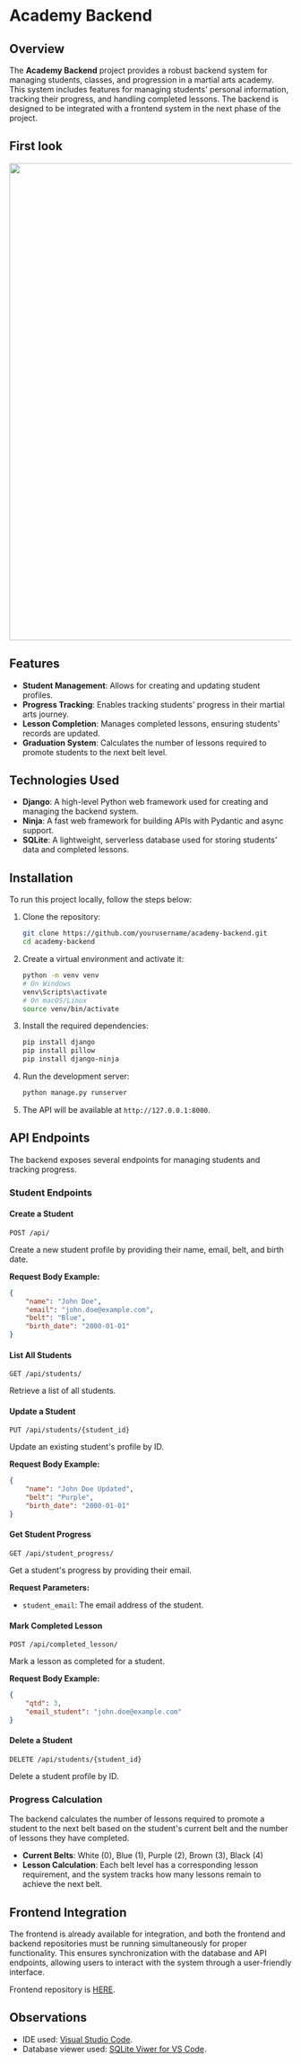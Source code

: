# Academy Backend

## Overview

The **Academy Backend** project provides a robust backend system for managing students, classes, and progression in a martial arts academy. This system includes features for managing students' personal information, tracking their progress, and handling completed lessons. The backend is designed to be integrated with a frontend system in the next phase of the project.

## First look

<p align="center">
<img src="https://github.com/user-attachments/assets/3dd9a728-7c05-4964-9307-127157d28295" alt="" width="850">
</p>


## Features

- **Student Management**: Allows for creating and updating student profiles.
- **Progress Tracking**: Enables tracking students' progress in their martial arts journey.
- **Lesson Completion**: Manages completed lessons, ensuring students' records are updated.
- **Graduation System**: Calculates the number of lessons required to promote students to the next belt level.

## Technologies Used

- **Django**: A high-level Python web framework used for creating and managing the backend system.
- **Ninja**: A fast web framework for building APIs with Pydantic and async support.
- **SQLite**: A lightweight, serverless database used for storing students' data and completed lessons.

## Installation

To run this project locally, follow the steps below:

1. Clone the repository:

   ```bash
   git clone https://github.com/yourusername/academy-backend.git
   cd academy-backend
   ```

2. Create a virtual environment and activate it:

   ```bash
   python -m venv venv
   # On Windows
   venv\Scripts\activate
   # On macOS/Linux
   source venv/bin/activate
   ```

3. Install the required dependencies:

   ```bash
   pip install django
   pip install pillow
   pip install django-ninja
   ```

4. Run the development server:

   ```bash
   python manage.py runserver
   ```

5. The API will be available at `http://127.0.0.1:8000`.

## API Endpoints

The backend exposes several endpoints for managing students and tracking progress.

### Student Endpoints

#### Create a Student

`POST /api/`

Create a new student profile by providing their name, email, belt, and birth date.

**Request Body Example:**

```json
{
    "name": "John Doe",
    "email": "john.doe@example.com",
    "belt": "Blue",
    "birth_date": "2000-01-01"
}
```

#### List All Students

`GET /api/students/`

Retrieve a list of all students.

#### Update a Student

`PUT /api/students/{student_id}`

Update an existing student's profile by ID.

**Request Body Example:**

```json
{
    "name": "John Doe Updated",
    "belt": "Purple",
    "birth_date": "2000-01-01"
}
```

#### Get Student Progress

`GET /api/student_progress/`

Get a student's progress by providing their email.

**Request Parameters:**

- `student_email`: The email address of the student.

#### Mark Completed Lesson

`POST /api/completed_lesson/`

Mark a lesson as completed for a student.

**Request Body Example:**

```json
{
    "qtd": 3,
    "email_student": "john.doe@example.com"
}
```

#### Delete a Student

`DELETE /api/students/{student_id}`

Delete a student profile by ID.

### Progress Calculation

The backend calculates the number of lessons required to promote a student to the next belt based on the student's current belt and the number of lessons they have completed.

- **Current Belts**: White (0), Blue (1), Purple (2), Brown (3), Black (4)
- **Lesson Calculation**: Each belt level has a corresponding lesson requirement, and the system tracks how many lessons remain to achieve the next belt.

## Frontend Integration

The frontend is already available for integration, and both the frontend and backend repositories must be running simultaneously for proper functionality. This ensures synchronization with the database and API endpoints, allowing users to interact with the system through a user-friendly interface. 

Frontend repository is <a href="https://github.com/JustAnotherBitt/Academy-Frontend">HERE</a>.

## Observations
- IDE used: <a href="https://code.visualstudio.com/download">Visual Studio Code</a>.
- Database viewer used: <a href="https://github.com/qwtel/sqlite-viewer-vscode">SQLite Viwer for VS Code</a>.
